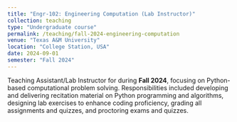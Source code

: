 ```yaml
---
title: "Engr-102: Engineering Computation (Lab Instructor)"
collection: teaching
type: "Undergraduate course"
permalink: /teaching/fall-2024-engineering-computation
venue: "Texas A&M University"
location: "College Station, USA"
date: 2024-09-01
semester: "Fall 2024"
---
```


Teaching Assistant/Lab Instructor for  during **Fall 2024**, focusing on Python-based computational problem solving. Responsibilities included developing and delivering recitation material on Python programming and algorithms, designing lab exercises to enhance coding proficiency, grading all assignments and quizzes, and proctoring exams and quizzes.
